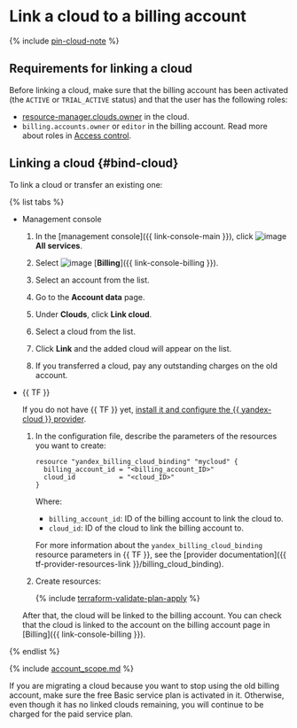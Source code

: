 # Link a cloud to a billing account

{% include [pin-cloud-note](../_includes/pin-cloud-note.md) %}

## Requirements for linking a cloud

Before linking a cloud, make sure that the billing account has been activated (the `ACTIVE` or `TRIAL_ACTIVE` status) and that the user has the following roles:
* [resource-manager.clouds.owner](../../iam/concepts/access-control/roles.md#owner) in the cloud.
* `billing.accounts.owner` or `editor` in the billing account. Read more about roles in [Access control](../security/index.md#role-list).

## Linking a cloud {#bind-cloud}

To link a cloud or transfer an existing one:

{% list tabs %}

- Management console

  1. In the [management console]({{ link-console-main }}), click ![image](../../_assets/main-menu.svg) **All services**.

  1. Select ![image](../../_assets/billing.svg) [**Billing**]({{ link-console-billing }}).

  1. Select an account from the list.

  1. Go to the **Account data** page.

  1. Under **Clouds**, click **Link cloud**.

  1. Select a cloud from the list.

  1. Click **Link** and the added cloud will appear on the list.

  1. If you transferred a cloud, pay any outstanding charges on the old account.

- {{ TF }}

  If you do not have {{ TF }} yet, [install it and configure the {{ yandex-cloud }} provider](../../tutorials/infrastructure-management/terraform-quickstart.md#install-terraform).

  1. In the configuration file, describe the parameters of the resources you want to create:

      ```hcl
      resource "yandex_billing_cloud_binding" "mycloud" {
        billing_account_id = "<billing_account_ID>"
        cloud_id           = "<cloud_ID>"
      }
      ```

      Where:

      * `billing_account_id`: ID of the billing account to link the cloud to.
      * `cloud_id`: ID of the cloud to link the billing account to.

      For more information about the `yandex_billing_cloud_binding` resource parameters in {{ TF }}, see the [provider documentation]({{ tf-provider-resources-link }}/billing_cloud_binding).

  1. Create resources:

      {% include [terraform-validate-plan-apply](../../_tutorials/terraform-validate-plan-apply.md) %}

   After that, the cloud will be linked to the billing account. You can check that the cloud is linked to the account on the billing account page in [Billing]({{ link-console-billing }}).

{% endlist %}


{% include [account_scope.md](../_includes/account-scope.md) %}

If you are migrating a cloud because you want to stop using the old billing account, make sure the free Basic service plan is activated in it. Otherwise, even though it has no linked clouds remaining, you will continue to be charged for the paid service plan.






